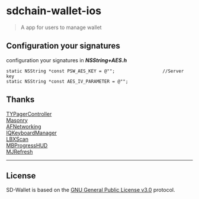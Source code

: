 # sdchain-wallet-ios

> A app for users to manage wallet

## Configuration your signatures 
configuration your signatures in ***NSString+AES.h***
```
static NSString *const PSW_AES_KEY = @"";                  //Server key
static NSString *const AES_IV_PARAMETER = @"";
```


## Thanks

[TYPagerController][1]  
[Masonry][2]  
[AFNetworking][3]  
[IQKeyboardManager][4]  
[LBXScan][5]  
[MBProgressHUD][6]  
[MJRefresh][7]  


--------------------------------
[1]:https://github.com/12207480/TYPagerController
[2]:https://github.com/SnapKit/Masonry
[3]:https://github.com/AFNetworking/AFNetworking
[4]:https://github.com/hackiftekhar/IQKeyboardManager
[5]:https://github.com/MxABC/LBXScan
[6]:https://github.com/jdg/MBProgressHUD
[7]:https://github.com/CoderMJLee/MJRefresh


## License

SD-Wallet is based on the [GNU General Public License v3.0](http://www.gnu.org/licenses/quick-guide-gplv3.html)  protocol.
